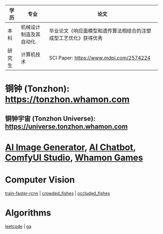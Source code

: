 | 学历 | 专业 | 论文
|------|------|------
| 本科 | 机械设计制造及其自动化 | 毕业论文《响应面模型和遗传算法相结合的注塑成型工艺优化》获得优秀
| 研究生 | 计算机技术 | SCI Paper: https://www.mdpi.com/2574224

# 铜钟 (Tonzhon): https://tonzhon.whamon.com
## 铜钟宇宙 (Tonzhon Universe): https://universe.tonzhon.whamon.com
# [AI Image Generator](https://ai-image-generator-by-li-enze.netlify.app), [AI Chatbot](https://ai-chatbot-by-li-enze.netlify.app), [ComfyUI Studio](https://comfyui-studio.netlify.app), [Whamon Games](https://games.whamon.com)

# Computer Vision
[train-faster-rcnn](https://github.com/enzeberg/train-faster-rcnn) |
[crowded_fishes](https://huggingface.co/datasets/enzeberg/crowded_fishes) |
[occluded_fishes](https://huggingface.co/datasets/enzeberg/occluded_fishes)

# Algorithms
[leetcode](https://github.com/enzeberg/leetcode) | 
[ga](https://github.com/enzeberg/ga)
